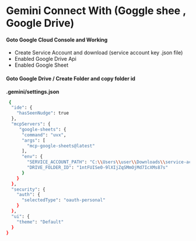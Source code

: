

# Gemini Connect With (Goggle shee , Google Drive)

#### Goto Google Cloud Console and Working
* Create Service Account and download (service account key .json file)
* Enabled Google Drive Api
* Enabled Google Sheet

#### Goto Google Drive / Create Folder and copy folder id 
**.gemini/settings.json**
```bash
 {
  "ide": {
    "hasSeenNudge": true
  },
  "mcpServers": {
     "google-sheets": {
      "command": "uvx",
      "args": [
        "mcp-google-sheets@latest"
      ],
      "env": {
        "SERVICE_ACCOUNT_PATH": "C:\\Users\\user\\Downloads\\service-account.json",
        "DRIVE_FOLDER_ID": "1ntFUISe0-9lXIjZqSMmOjMd7IcXMs87s"
      }
    }
  },
  "security": {
    "auth": {
      "selectedType": "oauth-personal"
    }
  },
  "ui": {
    "theme": "Default"
  }
}
  ```